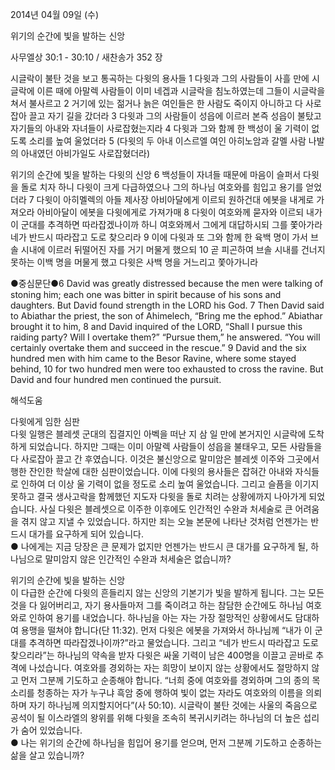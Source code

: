 2014년 04월 09일 (수)

위기의 순간에 빛을 발하는 신앙



사무엘상 30:1 - 30:10 / 새찬송가 352 장


시글락이 불탄 것을 보고 통곡하는 다윗의 용사들
1 다윗과 그의 사람들이 사흘 만에 시글락에 이른 때에 아말렉 사람들이 이미 네겝과 시글락을 침노하였는데 그들이 시글락을 쳐서 불사르고 2 거기에 있는 젊거나 늙은 여인들은 한 사람도 죽이지 아니하고 다 사로잡아 끌고 자기 길을 갔더라 3 다윗과 그의 사람들이 성읍에 이르러 본즉 성읍이 불탔고 자기들의 아내와 자녀들이 사로잡혔는지라 4 다윗과 그와 함께 한 백성이 울 기력이 없도록 소리를 높여 울었더라 5 (다윗의 두 아내 이스르엘 여인 아히노암과 갈멜 사람 나발의 아내였던 아비가일도 사로잡혔더라)  

위기의 순간에 빛을 발하는 다윗의 신앙
6 백성들이 자녀들 때문에 마음이 슬퍼서 다윗을 돌로 치자 하니 다윗이 크게 다급하였으나 그의 하나님 여호와를 힘입고 용기를 얻었더라 7 다윗이 아히멜렉의 아들 제사장 아비아달에게 이르되 원하건대 에봇을 내게로 가져오라 아비아달이 에봇을 다윗에게로 가져가매 8 다윗이 여호와께 묻자와 이르되 내가 이 군대를 추격하면 따라잡겠나이까 하니 여호와께서 그에게 대답하시되 그를 쫓아가라 네가 반드시 따라잡고 도로 찾으리라 9 이에 다윗과 또 그와 함께 한 육백 명이 가서 브솔 시내에 이르러 뒤떨어진 자를 거기 머물게 했으되 10 곧 피곤하여 브솔 시내를 건너지 못하는 이백 명을 머물게 했고 다윗은 사백 명을 거느리고 쫓아가니라




●중심문단●6 David was greatly distressed because the men were talking of stoning him; each one was bitter in spirit because of his sons and daughters. But David found strength in the LORD his God. 7 Then David said to Abiathar the priest, the son of Ahimelech, “Bring me the ephod.” Abiathar brought it to him, 8 and David inquired of the LORD, “Shall I pursue this raiding party? Will I overtake them?” “Pursue them,” he answered. “You will certainly overtake them and succeed in the rescue.”   9 David and the six hundred men with him came to the Besor Ravine, where some stayed behind, 10 for two hundred men were too exhausted to cross the ravine. But David and four hundred men continued the pursuit.

해석도움





다윗에게 임한 심판  
다윗 일행은 블레셋 군대의 집결지인 아벡을 떠난 지 삼 일 만에 본거지인 시글락에 도착하게 되었습니다. 하지만 그때는 이미 아말렉 사람들이 성읍을 불태우고, 모든 사람들을 다 사로잡아 끌고 간 후였습니다. 이것은 불신앙으로 말미암은 블레셋 이주와 그곳에서 행한 잔인한 학살에 대한 심판이었습니다. 이에 다윗의 용사들은 잡혀간 아내와 자식들로 인하여 더 이상 울 기력이 없을 정도로 소리 높여 울었습니다. 그리고 슬픔을 이기지 못하고 결국 생사고락을 함께했던 지도자 다윗을 돌로 치려는 상황에까지 나아가게 되었습니다. 사실 다윗은 블레셋으로 이주한 이후에도 인간적인 수완과 처세술로 큰 어려움을 겪지 않고 지낼 수 있었습니다. 하지만 죄는 오늘 본문에 나타난 것처럼 언젠가는 반드시 대가를 요구하게 되어 있습니다.  
● 나에게는 지금 당장은 큰 문제가 없지만 언젠가는 반드시 큰 대가를 요구하게 될, 하나님으로 말미암지 않은 인간적인 수완과 처세술은 없습니까? 

위기의 순간에 빛을 발하는 신앙  
이 다급한 순간에 다윗의 흔들리지 않는 신앙의 기본기가 빛을 발하게 됩니다. 그는 모든 것을 다 잃어버리고, 자기 용사들마저 그를 죽이려고 하는 참담한 순간에도 하나님 여호와로 인하여 용기를 내었습니다. 하나님을 아는 자는 가장 절망적인 상황에서도 담대하여 용맹을 떨쳐야 합니다(단 11:32). 먼저 다윗은 에봇을 가져와서 하나님께 “내가 이 군대를 추격하면 따라잡겠나이까?”라고 물었습니다. 그리고 “네가 반드시 따라잡고 도로 찾으리라”는 하나님의 약속을 받자 다윗은 싸울 기력이 남은 400명을 이끌고 곧바로 추격에 나섰습니다. 여호와를 경외하는 자는 희망이 보이지 않는 상황에서도 절망하지 않고 먼저 그분께 기도하고 순종해야 합니다. “너희 중에 여호와를 경외하며 그의 종의 목소리를 청종하는 자가 누구냐 흑암 중에 행하여 빛이 없는 자라도 여호와의 이름을 의뢰하며 자기 하나님께 의지할지어다”(사 50:10). 시글락이 불탄 것에는 사울의 죽음으로 공석이 될 이스라엘의 왕위를 위해 다윗을 조속히 복귀시키려는 하나님의 더 높은 섭리가 숨어 있었습니다.  
● 나는 위기의 순간에 하나님을 힘입어 용기를 얻으며, 먼저 그분께 기도하고 순종하는 삶을 살고 있습니까?